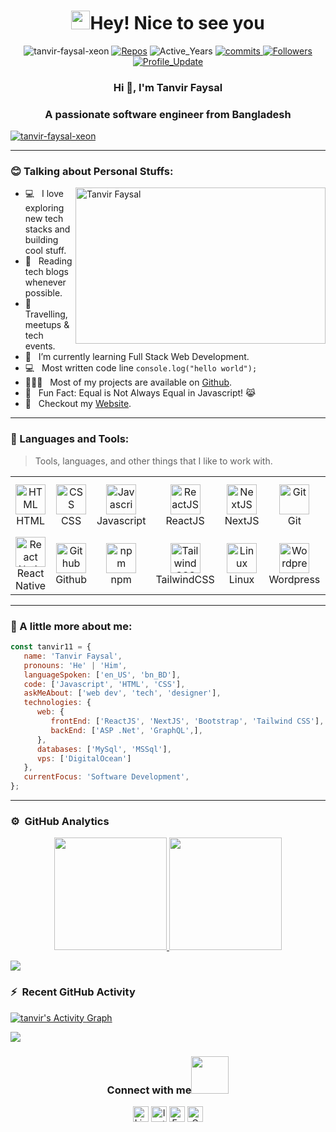 <h1 align="center"> <img src="https://emojis.slackmojis.com/emojis/images/1531849430/4246/blob-sunglasses.gif?1531849430" width="30"/>Hey! Nice to see you </h1>

<p align="center"> 
    <img src="https://komarev.com/ghpvc/?username=tanvir-faysal-xeon" alt="tanvir-faysal-xeon"/>       
    <a href="https://github.com/tanvir-faysal-xeon?tab=repositories" target="_blank"><img src="https://badges.pufler.dev/repos/tanvir-faysal-xeon" alt="Repos"/></a> 
    <img src="https://badges.pufler.dev/years/tanvir-faysal-xeon" alt="Active_Years"/>  
    <a href="https://github.com/tanvir-faysal-xeon/tanvir-faysal-xeon" target="_blank"><img src="https://badges.pufler.dev/commits/monthly/tanvir-faysal-xeon" alt="commits"/>   
    <a href="https://github.com/tanvir-faysal-xeon?tab=followers"><img alt="Followers" src="https://img.shields.io/github/followers/tanvir-faysal-xeon?color=4C1&logo=github"></a>
    <a href="https://github.com/tanvir-faysal-xeon/tanvir-faysal-xeon" target="_blank"><img alt="Profile_Update" src="https://img.shields.io/github/last-commit/tanvir-faysal-xeon/tanvir-faysal-xeon?label=Profile%20update&style=fflat-square"></a>
    <!--<a href="https://github.com/tanvir-faysal-xeon" target="_blank"><img alt="tanvir-faysal-xeon" src="https://badges.pufler.dev/visits/tanvir-faysal-xeon/tanvir-faysal-xeon?logo=GitHub&label=visits&color=success&logoColor=white&style=flat-square"/></a>-->
    <!--<img src="https://badges.pufler.dev/gists/tanvir-faysal-xeon" alt="tanvir-faysal-xeon"/>-->
    <!--<img src="https://readme-jokes.vercel.app/api" alt="tanvir-faysal-xeon"/>-->
</p> 

<h3 align="center">Hi 👋, I'm Tanvir Faysal</h3>
<h3 align="center">A passionate software engineer from Bangladesh</h3>

<p align="left"> <a href="https://github.com/ryo-ma/github-profile-trophy"><img src="https://github-profile-trophy.vercel.app/?username=tanvir-faysal-xeon" alt="tanvir-faysal-xeon" /></a> </p>

---

### :blush: Talking about Personal Stuffs:

<img align="right" height="250" width="400" alt="Tanvir Faysal" src="https://iconscout.com/lottie/expert-developer-4990923" />

-  💻 &nbsp; I love exploring new tech stacks and building cool stuff.
-  📰 &nbsp; Reading tech blogs whenever possible.
-  🍕 &nbsp; Travelling, meetups & tech events.
-  🚀 &nbsp; I’m currently learning Full Stack Web Development.
-  :computer: &nbsp; Most written code line `console.log("hello world");`
-  👨🏻‍💻 &nbsp; Most of my projects are available on [Github](https://github.com/tanvir-faysal-xeon).
-  👾 &nbsp; Fun Fact: Equal is Not Always Equal in Javascript! 😹
-  📝 &nbsp; Checkout my [Website](https://tanvirfaysal11.github.io/).

---

### :dart: Languages and Tools:

> Tools, languages, and other things that I like to work with.

<table>
  <tr>
    <td align="center" width="96">
      <a href="#">
        <img src="https://upload.wikimedia.org/wikipedia/commons/6/61/HTML5_logo_and_wordmark.svg" width="48" height="48" alt="HTML" />
      </a>
      <br>HTML
    </td>
    <td align="center" width="96">
      <a href="#">
        <img src="https://upload.wikimedia.org/wikipedia/commons/d/d5/CSS3_logo_and_wordmark.svg" width="48" height="48" alt="CSS" />
      </a>
      <br>CSS
    </td>
    <td align="center" width="96">
      <a href="#">
        <img src="https://upload.wikimedia.org/wikipedia/commons/9/99/Unofficial_JavaScript_logo_2.svg" width="48" height="48" alt="Javascript" />
      </a>
      <br>Javascript
    </td>
    <td align="center" width="96">
      <a href="#">
        <img src="https://www.vectorlogo.zone/logos/reactjs/reactjs-icon.svg" width="48" height="48" alt="ReactJS" />
      </a>
      <br>ReactJS
    </td>
    <td align="center" width="96">
      <a href="#">
        <img src="https://upload.wikimedia.org/wikipedia/commons/8/8e/Nextjs-logo.svg" width="48" height="48" alt="NextJS" />
      </a>
      <br>NextJS
    </td>
    <td align="center" width="96">
      <a href="#">
        <img src="https://upload.wikimedia.org/wikipedia/commons/e/e0/Git-logo.svg" width="48" height="48" alt="Git" />
      </a>
      <br>Git
    </td>
    <td align="center" width="96">
      <a href="#" >
        <img src="https://upload.wikimedia.org/wikipedia/commons/b/b2/Bootstrap_logo.svg" width="48" height="48" alt="Bootstrap" />
      </a>
      <br>Bootstrap
    </td>
    <td align="center" width="96">
      <a href="#">
        <img src="https://www.vectorlogo.zone/logos/getpostman/getpostman-icon.svg" width="48" height="48" alt="Postman" />
      </a>
      <br>Postman
    </td>
    <td align="center" width="96">
      <a href="#">
        <img src="https://www.vectorlogo.zone/logos/graphql/graphql-icon.svg" width="48" height="48" alt="GraphQL" />
      </a>
      <br>GraphQL
    </td>
    <td align="center" width="96"> 
      <a href="#" >
        <img src="https://www.vectorlogo.zone/logos/typescriptlang/typescriptlang-icon.svg" width="48" height="48" alt="TypeScript" />
      </a>
      <br>TypeScript
    </td>
     <td align="center" width="96">
      <a href="#" >
        <img src="https://www.vectorlogo.zone/logos/dotnet/dotnet-icon.svg" width="48" height="48" alt="Microsoft .Net" />
      </a>
      <br>Microsoft .Net
    </td>
    </tr>
    <tr>
    <td align="center" width="96">
      <a href="#" >
        <img src="https://www.kindpng.com/picc/m/765-7652239_react-native-svg-logo-hd-png-download.png" width="48" height="48" alt="React Native" />
      </a>
      <br>React Native
    </td>
    <td align="center"  width="96">
      <a href="#">
        <img src="https://github.githubassets.com/images/modules/logos_page/Octocat.png" width="48" height="48" alt="Github" />
      </a>
      <br>Github
    </td>
    <td align="center"  width="96">
      <a href="#">
        <img src="https://upload.wikimedia.org/wikipedia/commons/d/db/Npm-logo.svg" width="48" height="48" alt="npm" />
      </a>
      <br>npm
    </td>
    <td align="center" width="96">
      <a href="#" >
        <img src="https://www.vectorlogo.zone/logos/tailwindcss/tailwindcss-icon.svg" width="48" height="48" alt="TailwindCSS" />
      </a>
      <br>TailwindCSS
    </td>
    <td align="center" width="96">
      <a href="#" >
        <img src="https://upload.wikimedia.org/wikipedia/commons/3/35/Tux.svg" width="48" height="48" alt="Linux" />
      </a>
      <br>Linux
    </td>
    <td align="center" width="96">
      <a href="#" >
        <img src="https://www.vectorlogo.zone/logos/wordpress/wordpress-icon.svg" width="48" height="48" alt="Wordpress" />
      </a>
      <br>Wordpress
    </td>
    <td align="center" width="96">
      <a href="#" >
        <img src="https://img.icons8.com/color/480/000000/woocommerce.png" width="48" height="48" alt="WooCommerce" />
      </a>
      <br>WooCommerce
    </td>
     <td align="center" width="96">
      <a href="#" >
        <img src="https://www.vectorlogo.zone/logos/digitalocean/digitalocean-official.svg" width="48" height="48" alt="Digital Ocean" />
      </a>
      <br>Digital Ocean
    </td>
     <td align="center" width="96">
      <a href="#" >
        <img src="https://upload.wikimedia.org/wikipedia/commons/a/af/Adobe_Photoshop_CC_icon.svg" width="48" height="48" alt="Photoshop" />
      </a>
      <br>Photoshop
    </td>
    <td align="center" width="96">
      <a href="#" >
        <img src="https://www.vectorlogo.zone/logos/adobe_illustrator/adobe_illustrator-icon.svg" width="48" height="48" alt="Adobe Illustrator" />
      </a>
      <br>Adobe Illustrator
    </td>
    <td align="center" width="96">
      <a href="#" >
        <img src="https://upload.wikimedia.org/wikipedia/commons/thumb/c/c2/Adobe_XD_CC_icon.svg/120px-Adobe_XD_CC_icon.svg.png?20210729021535" width="48" height="48" alt="Adobe XD" />
      </a>
      <br>Adobe XD
    </td>
  </tr>
</table>

---

### :boy: A little more about me:

```javascript
const tanvir11 = {
   name: 'Tanvir Faysal',
   pronouns: 'He' | 'Him',
   languageSpoken: ['en_US', 'bn_BD'],
   code: ['Javascript', 'HTML', 'CSS'],
   askMeAbout: ['web dev', 'tech', 'designer'],
   technologies: {
      web: {
         frontEnd: ['ReactJS', 'NextJS', 'Bootstrap', 'Tailwind CSS'],
         backEnd: ['ASP .Net', 'GraphQL',],
      },
      databases: ['MySql', 'MSSql'],
      vps: ['DigitalOcean']
   },
   currentFocus: 'Software Development',
};
```

---

### ⚙️ &nbsp;GitHub Analytics

<p align="center">
<a href="https://github.com/tanvir-faysal-xeon">
  <img height="180em" src="https://github-readme-stats-eight-theta.vercel.app/api?username=tanvir-faysal-xeon&show_icons=true&theme=algolia&include_all_commits=true&count_private=true"/>
  <img height="180em" src="https://github-readme-stats-eight-theta.vercel.app/api/top-langs/?username=tanvir-faysal-xeon&layout=compact&langs_count=8&theme=algolia"/>
</a>
</p>

<img src="https://user-images.githubusercontent.com/73097560/115834477-dbab4500-a447-11eb-908a-139a6edaec5c.gif"></a>

### ⚡ &nbsp;Recent GitHub Activity
  
<a href="https://github.com/tanvir-faysal-xeon"><img alt="tanvir's Activity Graph" src="https://activity-graph.herokuapp.com/graph?username=tanvir-faysal-xeon&custom_title=Tanvir's%20Contribution%20Graph&theme=react-dark" /></a>
   
<img src="https://user-images.githubusercontent.com/73097560/115834477-dbab4500-a447-11eb-908a-139a6edaec5c.gif"></a>

<div align="center">
<h3> Connect with me<a href="https://gifyu.com/image/Zy2f"><img src="https://github.com/milaan9/milaan9/blob/main/Handshake.gif" width="60px"></a>
</h3> 
<p align="center">
    <a href="https://www.linkedin.com/in/tanvir-faysal-tf11/" target="_blank"><img alt="LinkedIn" width="25px" src="https://www.vectorlogo.zone/logos/linkedin/linkedin-icon.svg"></a>
    <a href="https://www.instagram.com/tanvirfaysal11/" target="_blank"><img alt="Instagram" width="25px" src="https://www.vectorlogo.zone/logos/instagram/instagram-icon.svg"></a>
    <a href="https://www.facebook.com/tanvir.faysal.11/" target="_blank"><img alt="Facebook" width="25px" src="https://www.vectorlogo.zone/logos/facebook/facebook-official.svg"></a>
    <a href="mailto:t.faysal45@gmail.com" target="_blank"><img alt="Gmail" width="25px" src="https://www.vectorlogo.zone/logos/gmail/gmail-icon.svg"></a> 
</p>  
